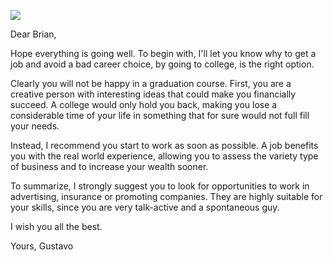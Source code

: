 ![](http://imgh.us/task1_test1.jpg)

Dear Brian,

Hope everything is going well. To begin with, I'll let you know why to get a job and avoid a bad career choice, by going to college, is the right option.

Clearly you will not be happy in a graduation course. First, you are a creative person with interesting ideas that could make you financially succeed. A college would only hold you back, making you lose a considerable time of your life in something that for sure would not full fill your needs. 

Instead, I recommend you start to work as soon as possible. A job benefits you with the real world experience, allowing you to assess the variety type of business and to increase your wealth sooner. 

To summarize, I strongly suggest you to look for opportunities to work in advertising, insurance or promoting companies. They are highly suitable for your skills, since you are very talk-active and a spontaneous guy. 

I wish you all the best.

Yours,
Gustavo
